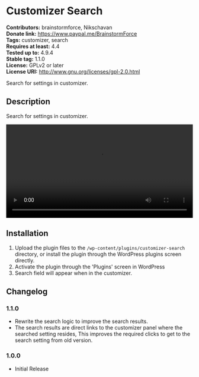 # Customizer Search #
**Contributors:** brainstormforce, Nikschavan  
**Donate link:** https://www.paypal.me/BrainstormForce  
**Tags:** customizer, search  
**Requires at least:** 4.4  
**Tested up to:** 4.9.4  
**Stable tag:** 1.1.0  
**License:** GPLv2 or later  
**License URI:** http://www.gnu.org/licenses/gpl-2.0.html  

Search for settings in customizer.

## Description ##

Search for settings in customizer.

<video src="https://dha4w82d62smt.cloudfront.net/items/332X2M191M01400w372R/Screen%20Recording%202018-03-03%20at%2004.35%20PM.mov" controls style="display: block;height: auto;width: 100%;">Search Customizer Settings Quickly</video>

## Installation ##

1. Upload the plugin files to the `/wp-content/plugins/customizer-search` directory, or install the plugin through the WordPress plugins screen directly.
1. Activate the plugin through the 'Plugins' screen in WordPress
1. Search field will appear when in the customizer.

## Changelog ##

### 1.1.0 ###
- Rewrite the search logic to improve the search results.
- The search results are direct links to the customizer panel where the searched setting resides, This improves the required clicks to get to the search setting from old version.

### 1.0.0 ###
- Initial Release
